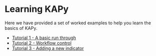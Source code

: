 # Learning KAPy

Here we have provided a set of worked examples to help you learn the basics of KAPy.

* [Tutorial 1 - A basic run through](Tutorial01.md)
* [Tutorial 2 - Workflow control](Tutorial02.md)
* [Tutorial 3 - Adding a new indicator](Tutorial03.md)

